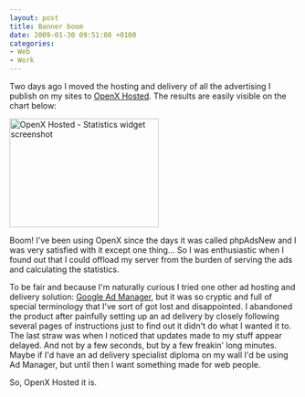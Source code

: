 ```yaml
---
layout: post
title: Banner boom
date: 2009-01-30 09:51:08 +0100
categories:
- Web
- Work
---
```

Two days ago I moved the hosting and delivery of all the advertising I publish on my sites to <a href="http://www.openx.org/ad-server/get-openx-hosted">OpenX Hosted</a>. The results are easily visible on the chart below:

<img alt="OpenX Hosted - Statistics widget screenshot" src="http://www.rusiczki.net/blog/blogpics/openx-hosted-statistics-widget.png" width="261" height="191"/>

Boom! I've been using OpenX since the days it was called phpAdsNew and I was very satisfied with it except one thing... So I was enthusiastic when I found out that I could offload my server from the burden of serving the ads and calculating the statistics.

To be fair and because I'm naturally curious I tried one other ad hosting and delivery solution: <a href="http://www.google.com/admanager/">Google Ad Manager</a>, but it was so cryptic and full of special terminology that I've sort of got lost and disappointed. I abandoned the product after painfully setting up an ad delivery by closely following several pages of instructions just to find out it didn't do what I wanted it to. The last straw was when I noticed that updates made to my stuff appear delayed. And not by a few seconds, but by a few freakin' long minutes. Maybe if I'd have an ad delivery specialist diploma on my wall I'd be using Ad Manager, but until then I want something made for web people.

So, OpenX Hosted it is.

